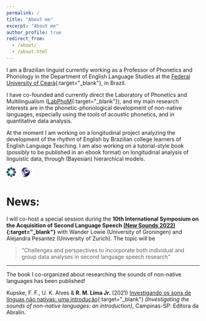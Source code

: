 ```yaml
---
permalink: /
title: "About me"
excerpt: "About me"
author_profile: true
redirect_from: 
  - /about/
  - /about.html
---
```


I am a Brazilian linguist currently working as a Professor of Phonetics and Phonology in the Department of English Language Studies at the [Federal University of Ceará](https://www.ufc.br){:target="_blank"}, in Brazil.

I have co-founded and currently direct the Laboratory of Phonetics and Multilingualism ([LabPhoM](https://labfom.ufc.br/){:target="_blank"}), and  my main research interests are in the phonetic-phonological development of non-native languages, especially using the tools of acoustic phonetics, and in quantitative data analysis.

At the moment I am working on a longitudinal project analyzing the development of the rhythm of English by Brazilian college learners of English Language Teaching. I am also working on a tutorial-style book (possibly to be published in an ebook format) on longitudinal analysis of linguistic data, through (Bayesian) hierarchical models.


<a href="https://osf.io/32dv8/" target="_blank"><img src="/images/osf.png" style="float: left; width: 5%; margin-right: 1%; margin-bottom: 0.5em;"></a><a href="http://lattes.cnpq.br/9111629117384735" target="_blank"><img src="/images/lattes-azul-2.png" style="float: left; width: 8%; margin-right: 2%; margin-bottom: 0.5em;"></a>


<br />
<br />


# News:

I will co-host a special session during the **10th International Symposium on the Acquisition 
of Second Language Speech [(New Sounds 2022)](https://www.ub.edu/newsounds2022/){:target="_blank"}** with Wander Lowie (University of Groningen) and Alejandra Pesantez (University of Zurich). The topic will be
> "Challenges and perspectives to incorporate both individual and group data analyses in second language speech research"

***

The book I co-organized about researching the sounds of non-native languages has been published!

Kupske, F. F., U. K. Alves & **R. M. Lima Jr.** (2021) [Investigando os sons de línguas não nativas: uma introdução](https://editora.abralin.org/publicacoes/investigando-os-sons-de-linguas-nao-nativas/){:target="_blank"} *(Investigating the sounds of non-native languages: an introduction)*, Campinas-SP: Editora da Abralin.
